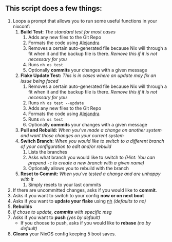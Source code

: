 ## This script does a few things:

1. Loops a prompt that allows you to run some useful functions in your nixconf:
    1. **Build Test:** *The standard test for most cases*
        1. Adds any new files to the Git Repo
        2. Formats the code using [Alejandra](https://github.com/kamadorueda/alejandra)
        3. Removes a certain auto-generated file because Nix will through a fit when it and the backup file is there. *Remove this if it is not necessary for you*
        4. Runs `nh os test`
        5. Optionally **commits** your changes with a given message
    2. **Flake Update Test:** *This is in cases where an update may fix an issue being faced*
        1. Removes a certain auto-generated file because Nix will through a fit when it and the backup file is there. *Remove this if it is not necessary for you*
        2. Runs `nh os test --update`
        3. Adds any new files to the Git Repo
        4. Formats the code using [Alejandra](https://github.com/kamadorueda/alejandra)
        5. Runs `nh os test`
        6. Optionally **commits** your changes with a given message
    3. **Pull and Rebuild:** *When you've made a change on another system and want those changes on your current system*
    4. **Switch Branch:** *When you would like to switch to a different branch of your configuration to edit and/or rebuild*
        1. Lists the branches
        2. Asks what branch you would like to switch to *(Hint: You can prepend `-c` to create a new branch with a given name)*
        3. Optionally allows you to rebuild with the branch
    5. **Reset to Commit:** *When you've tested a change and are unhappy with it*
        1. Simply resets to your last commits
2. If there are uncommitted changes, asks if you would like to **commit**.
3. Asks if you want to switch to your config **now or on next boot**
4. Asks if you want to **update your flake** using [nh](https://github.com/viperML/nh)  *(defaults to no)*
5. **Rebuilds**
6. *If chose to update, **commits** with specific msg*
7. Asks if you want to **push** *(yes by default)*
    - If you choose to push, asks if you would like to **rebase** *(no by default)*
8. **Cleans** your NixOS config keeping 5 boot saves.